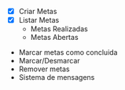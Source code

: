 - [x] Criar Metas
- [x] Listar Metas
  - Metas Realizadas
  - Metas Abertas
- Marcar metas como concluida
- Marcar/Desmarcar
- Remover metas
- Sistema de mensagens